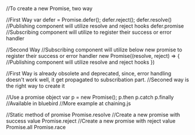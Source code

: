 //To create a new Promise, two way

//First Way
var defer = Promise.defer();
defer.reject(); defer.resolve() //Publishing component will utilize resolve and reject hooks
defer.promise //Subscribing component will utilize to register their success or error handler


//Second Way
//Subscribing component will utilize below new promise to register their success or error handler
new Promise((resolve, reject) => {
    //Publishing component will utilize resolve and reject hooks
})

//First Way is already obsolete and deprecated, since, error handling doesn't work well, it get propagated to subscribation part.
//Seconed way is the right way to create it




//Use a promise object
var p = new Promise();
p.then
p.catch
p.finally //Available in bluebird
//More example at chaining.js


//Static method of promise
Promise.resolve //Create a new promise with success value
Promise.reject //Create a new promise with reject value
Promise.all 
Promise.race
